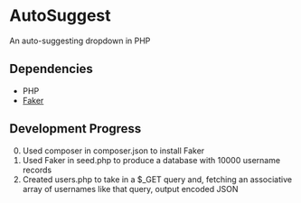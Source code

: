 # AutoSuggest
An auto-suggesting dropdown in PHP

## Dependencies
+ PHP
+ [Faker](https://github.com/fzaninotto/Faker)

## Development Progress
0. Used composer in composer.json to install Faker
1. Used Faker in seed.php to produce a database with 10000 username records
2. Created users.php to take in a $_GET query and, fetching an associative array of usernames like that query, output encoded JSON